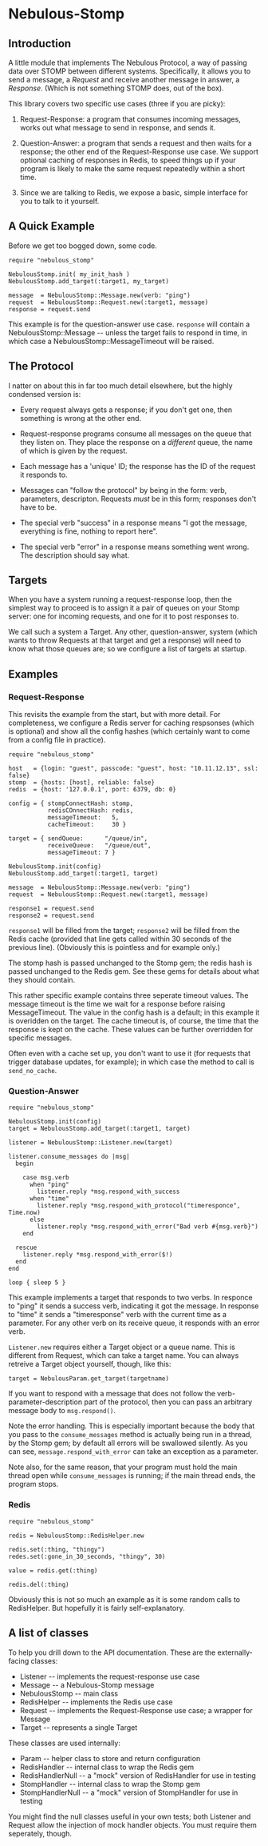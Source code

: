Nebulous-Stomp
==============

Introduction
------------

A little module that implements The Nebulous Protocol, a way of passing data over STOMP between
different systems. Specifically, it allows you to send a message, a *Request* and receive another
message in answer, a *Response*.  (Which is not something STOMP does, out of the box).

This library covers two specific use cases (three if you are picky):

1) Request-Response: a program that consumes incoming messages, works out what message to send in
response, and sends it.

2) Question-Answer: a program that sends a request and then waits for a response; the other end of
the Request-Response use case. We support optional caching of responses in Redis, to speed things up
if your program is likely to make the same request repeatedly within a short time.

3) Since we are talking to Redis, we expose a basic, simple interface for you to talk to it
yourself.


A Quick Example
---------------

Before we get too bogged down, some code. 

    require "nebulous_stomp"

    NebulousStomp.init( my_init_hash )
    NebulousStomp.add_target(:target1, my_target)

    message  = NebulousStomp::Message.new(verb: "ping")
    request  = NebulousStomp::Request.new(:target1, message)
    response = request.send

This example is for the question-answer use case. `response` will contain a NebulousStomp::Message
-- unless the target fails to respond in time, in which case a NebulousStomp::MessageTimeout will
be raised.


The Protocol
------------

I natter on about this in far too much detail elsewhere, but the highly condensed version is:

* Every request always gets a response; if you don't get one, then something is wrong at the other
  end.

* Request-response programs consume all messages on the queue that they listen on. They place the
  response on a *different* queue, the name of which is given by the request. 

* Each message has a 'unique' ID; the response has the ID of the request it responds to.

* Messages can "follow the protocol" by being in the form: verb, parameters, descripton. Requests
  *must* be in this form; responses don't have to be.

* The special verb "success" in a response means "I got the message, everything is fine, nothing to
  report here".

* The special verb "error" in a response means something went wrong. The description should say
  what.


Targets
-------

When you have a system running a request-response loop, then the simplest way to proceed is to
assign it a pair of queues on your Stomp server: one for incoming requests, and one for it to post
responses to. 

We call such a system a Target. Any other, question-answer, system (which wants to throw Requests at
that target and get a response) will need to know what those queues are; so we configure a list of
targets at startup.


Examples
--------

### Request-Response ###

This revisits the example from the start, but with more detail. For completeness, we configure a
Redis server for caching respsonses (which is optional) and show all the config hashes (which
certainly want to come from a config file in practice).

    require "nebulous_stomp"

    host   = {login: "guest", passcode: "guest", host: "10.11.12.13", ssl: false}
    stomp  = {hosts: [host], reliable: false}
    redis  = {host: '127.0.0.1', port: 6379, db: 0}

    config = { stompConnectHash: stomp, 
               redisCOnnectHash: redis, 
               messageTimeout:   5,
               cacheTimeout:     30 }

    target = { sendQueue:      "/queue/in", 
               receiveQueue:   "/queue/out", 
               messageTimeout: 7 }

    NebulousStomp.init(config)
    NebulousStomp.add_target(:target1, target)

    message  = NebulousStomp::Message.new(verb: "ping")
    request  = NebulousStomp::Request.new(:target1, message)

    response1 = request.send
    response2 = request.send

`response1` will be filled from the target; `response2` will be filled from the Redis cache
(provided that line gets called within 30 seconds of the previous line). (Obviously this is
pointless and for example only.)

The stomp hash is passed unchanged to the Stomp gem; the redis hash is passed unchanged to the
Redis gem. See these gems for details about what they should contain.

This rather specific example contains three seperate timeout values. The message timeout is the
time we wait for a response before raising MessageTimeout. The value in the config hash is a
default; in this example it is overidden on the target.  The cache timeout is, of course, the time
that the response is kept on the cache. These values can be further overridden for specific
messages.

Often even with a cache set up, you don't want to use it (for requests that trigger database
updates, for example); in which case the method to call is `send_no_cache`.

### Question-Answer ###

    require "nebulous_stomp"

    NebulousStomp.init(config)
    target = NebulousStomp.add_target(:target1, target)

    listener = NebulousStomp::Listener.new(target)

    listener.consume_messages do |msg|
      begin

        case msg.verb
          when "ping" 
            listener.reply *msg.respond_with_success 
          when "time" 
            listener.reply *msg.respond_with_protocol("timeresponce", Time.now)
          else
            listener.reply *msg.respond_with_error("Bad verb #{msg.verb}")
        end

      rescue
        listener.reply *msg.respond_with_error($!)
      end
    end

    loop { sleep 5 }

This example implements a target that responds to two verbs.  In responce to "ping" it sends a
success verb, indicating it got the message. In response to "time" it sends a "timeresponse" verb
with the current time as a parameter. For any other verb on its receive queue, it responds with an
error verb.

`Listener.new` requires either a Target object or a queue name. This is different from Request,
which can take a target name. You can always retreive a Target object yourself, though, like this:

    target = NebulousParam.get_target(targetname)

If you want to respond with a message that does not follow the verb-parameter-description part of
the protocol, then you can pass an arbitrary message body to `msg.respond()`.

Note the error handling. This is especially important because the body that you pass to the
`consume_messages` method is actually being run in a thread, by the Stomp gem; by default all
errors will be swallowed silently. As you can see, `message.respond_with_error` can take an
exception as a parameter.

Note also, for the same reason, that your program must hold the main thread open while
`consume_messages` is running; if the main thread ends, the program stops.

### Redis ###

    require "nebulous_stomp"

    redis = NebulousStomp::RedisHelper.new

    redis.set(:thing, "thingy")
    redes.set(:gone_in_30_seconds, "thingy", 30)

    value = redis.get(:thing)

    redis.del(:thing)

Obviously this is not so much an example as it is some random calls to RedisHelper. But hopefully
it is fairly self-explanatory.


A list of classes
-----------------

To help you drill down to the API documentation.  These are the externally-facing classes:

* Listener -- implements the request-response use case
* Message -- a Nebulous-Stomp message
* NebulousStomp -- main class
* RedisHelper -- implements the Redis use case 
* Request -- implements the Request-Response use case; a wrapper for Message
* Target -- represents a single Target
 
These classes are used internally:

* Param -- helper class to store and return configuration
* RedisHandler -- internal class to wrap the Redis gem
* RedisHandlerNull -- a "mock" version of  RedisHandler for use in testing
* StompHandler -- internal class to wrap the Stomp gem
* StompHandlerNull -- a "mock" version of StompHandler for use in testing

You might find the null classes useful in your own tests; both Listener and Request allow the
injection of mock handler objects. You must require them seperately, though.

